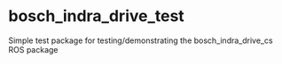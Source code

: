 # bosch_indra_drive_test
Simple test package for testing/demonstrating the bosch_indra_drive_cs ROS package
